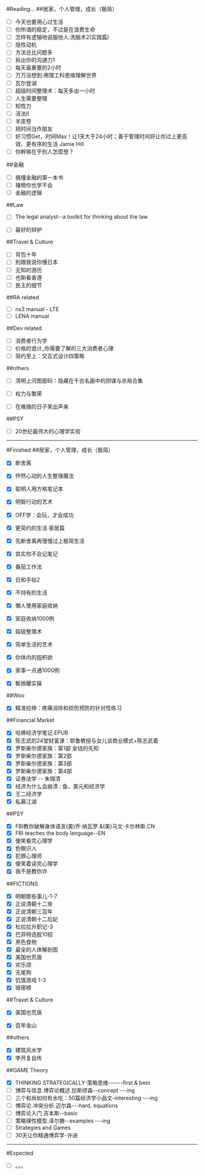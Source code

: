#Reading...
##居家，个人管理，成长（极简）
- [ ] 今天也要用心过生活
- [ ] 你所谓的稳定，不过是在浪费生命
- [ ] 怎样有逻辑地说服他人:洗脑术2(实践篇)
- [ ] 隐性动机
- [ ] 方法总比问题多
- [ ] 拆出你的沟通力1
- [ ] 每天最重要的2小时
- [ ] 万万没想到:用理工科思维理解世界
- [ ] 瓦尔登湖
- [ ] 超级时间整理术：每天多出一小时
- [ ] 人生需要整理
- [ ] 知性力
- [ ] 活法Ⅱ
- [ ] 羊皮卷
- [ ] 把时间当作朋友
- [ ] 好习惯Get，时间Max！让1天大于24小时；善于管理时间将让你过上更高效、更有序的生活 Jamie Hill
- [ ] 你幹嘛在乎別人怎麼想？

##金融
- [ ] 搞懂金融的第一本书
- [ ] 褚橙你也学不会
- [ ] 金融的逻辑

##Law
- [ ] The legal analyst--a toolkit for thinking about the law
- [ ] 最好的辩护


##Travel & Culture
- [ ] 背包十年
- [ ] 别跟我说你懂日本
- [ ] 无知的游历
- [ ] 也斯看香港
- [ ] 民主的细节

##RA related
- [ ] ns3 manual - LTE
- [ ] LENA manual

##Dev related
- [ ] 消费者行为学
- [ ] 价格的诡计_你需要了解的三大消费者心理
- [ ] 简约至上：交互式设计四策略

##others
- [ ] 清明上河图密码：隐藏在千古名画中的阴谋与杀局合集
- [ ] 权力与繁荣
- [ ] 在难搞的日子笑出声来


##PSY
- [ ] 20世纪最伟大的心理学实验


---                       
#Finished
##居家，个人管理，成长（极简）
- [x] 断舍离
- [x] 怦然心动的人生整理魔法
- [x] 聪明人用方格笔记本
- [x] 明智行动的艺术
- [x] OFF学：会玩，才会成功
- [x] 更简约的生活·家居篇
- [x] 先断舍离再慢慢过上极简生活
- [x] 其实你不会记笔记
- [x] 番茄工作法
- [x] 日和手帖2
- [x] 不持有的生活
- [x] 懒人使用家庭收纳
- [x] 家庭收纳1000例
- [x] 超级整理术
- [x] 简单生活的艺术
- [x] 你体内的囤积欲
- [x] 家事一点通1000例
- [x] 斷捨離实操


##Woo
- [x] 精准拉伸：疼痛消除和损伤预防的针对性练习
             
##Financial Market 
- [x] 哈佛经济学笔记.EPUB
- [x] 陈志武的24堂财富课：耶鲁教授与女儿谈商业模式+陈志武着
- [x] 罗斯柴尔德家族：第1部 金钱的先知
- [x] 罗斯柴尔德家族：第2部
- [x] 罗斯柴尔德家族：第3部
- [x] 罗斯柴尔德家族：第4部
- [x] 证券法学 -- 朱锦清
- [x] 经济为什么会崩溃 : 鱼、美元和经济学
- [x] 王二经济学
- [x] 私募江湖
    
##PSY
- [x] FBI教你破解身体语言(美)乔·纳瓦罗.&(美)马文·卡尔林斯.CN
- [x] FBI teaches the body language--EN
- [x] 傻笑看完心理学 
- [x] 色眼识人
- [x] 犯罪心理师
- [x] 傻笑着读完心理学
- [x] 我不是教你诈

##FICTIONS
- [x] 明朝那些事儿-1-7
- [x] 正说清朝十二帝
- [x] 正说清朝三百年
- [x] 正说清朝十二后妃
- [x] 杜拉拉升职记-3
- [x] 巴菲特选股10招
- [x] 黑色食物
- [x] 最全的人体解剖图
- [x] 美国也荒唐
- [x] 欢乐颂
- [x] 无尾狗
- [x] 饥饿游戏 1-3
- [x] 琅琊榜

##Travel & Culture
- [x] 美国也荒唐
- [x] 百年金山


##others
- [x] 建筑风水学
- [x] 李开复自传

##GAME Theory
- [x] THINKING STRATEGICALLY-策略思维------first & best
- [ ] 博弈与信息.博弈论概述.拉斯缪森--concept ---ing
- [ ] 三个和尚如何有水吃：50篇经济学小品文-interesting  ---ing
- [ ] 博弈论.冲突分析.迈尔森---hard, equations
- [ ] 博弈论入门.吉本斯--basic
- [ ] 策略理性模型.泽尔滕--examples ---ing
- [ ] Strategies and Games
- [ ] 30天让你精通博弈学-许进

---
#Expected
- [ ] 。。。





